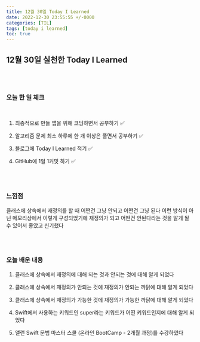 ```yaml
---
title: 12월 30일 Today I Learned
date: 2022-12-30 23:55:55 +/-0000
categories: [TIL]
tags: [today i learned]
toc: true
---
```


## 12월 30일 실천한 Today I Learned

<br><br>

### 오늘 한 일 체크
<br>

1. 최종적으로 만들 앱을 위해 코딩하면서 공부하기 ✅

2. 알고리즘 문제 최소 하루에 한 개 이상은 풀면서 공부하기 ✅

3. 블로그에 Today I Learned 적기 ✅

4. GitHub에 1일 1커밋 하기 ✅

<br><br>

### 느낌점

클래스에 상속에서 재정의를 할 때 어떤건 그냥 안되고 어떤건 그냥 된다
이런 방식이 아닌 메모리상에서 이렇게 구성되었기에 재정의가 되고 어떤건 
안된다라는 것을 알게 될 수 있어서 좋았고 신기했다


<br><br>

### 오늘 배운 내용

1. 클래스에 상속에서 재정의에 대해 되는 것과 안되는 것에 대해 알게 되었다

1. 클래스에 상속에서 재정의가 안되는 것에 재정의가 안되는 까닭에 대해 알게 되었다

1. 클래스에 상속에서 재정의가 가능한 것에 재정의가 가능한 까닭에 대해 알게 되었다

1. Swift에서 사용하는 키워드인 super라는 키워드가 어떤 키워드인지에 대해 알게 되었다

1. 앨런 Swift 문법 마스터 스쿨 (온라인 BootCamp - 2개월 과정)를 수강하였다